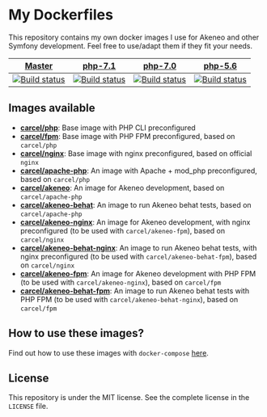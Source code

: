 # My Dockerfiles

This repository contains my own docker images I use for Akeneo and other Symfony development. Feel free to use/adapt them if they fit your needs.

| [Master][Master] | [php-7.1][php-7.1] | [php-7.0][php-7.0] | [php-5.6][php-5.6] |
|:----------------:|:----------:|:----------:|:----------:|
| [![Build status][Master image]][Master] | [![Build status][php-7.1 image]][php-7.1] | [![Build status][php-7.0 image]][php-7.0] | [![Build status][php-5.6 image]][php-5.6] |

  [Master image]: https://travis-ci.org/damien-carcel/Dockerfiles.svg?branch=master
  [Master]: https://travis-ci.org/damien-carcel/Dockerfiles/tree/master
  [php-7.1 image]: https://travis-ci.org/damien-carcel/Dockerfiles.svg?branch=php-7.1
  [php-7.1]: https://travis-ci.org/damien-carcel/Dockerfiles/tree/php-7.1
  [php-7.0 image]: https://travis-ci.org/damien-carcel/Dockerfiles.svg?branch=php-7.0
  [php-7.0]: https://travis-ci.org/damien-carcel/Dockerfiles/tree/php-7.0
  [php-5.6 image]: https://travis-ci.org/damien-carcel/Dockerfiles.svg?branch=php-5.6
  [php-5.6]: https://travis-ci.org/damien-carcel/Dockerfiles/tree/php-5.6

## Images available

- [**carcel/php**](php/README.md): Base image with PHP CLI preconfigured
- [**carcel/fpm**](fpm/README.md): Base image with PHP FPM preconfigured, based on `carcel/php`
- [**carcel/nginx**](nginx/README.md): Base image with nginx preconfigured, based on official `nginx`
- [**carcel/apache-php**](apache-php/README.md): An image with Apache + mod_php preconfigured, based on `carcel/php`
- [**carcel/akeneo**](akeneo/README.md): An image for Akeneo development, based on `carcel/apache-php`
- [**carcel/akeneo-behat**](akeneo-behat/README.md): An image to run Akeneo behat tests, based on `carcel/apache-php`
- [**carcel/akeneo-nginx**](akeneo-nginx/README.md): An image for Akeneo development, with nginx preconfigured (to be used with `carcel/akeneo-fpm`), based on `carcel/nginx`
- [**carcel/akeneo-behat-nginx**](akeneo-behat-nginx/README.md): An image to run Akeneo behat tests, with nginx preconfigured (to be used with `carcel/akeneo-behat-fpm`), based on `carcel/nginx`
- [**carcel/akeneo-fpm**](akeneo-fpm/README.md): An image for Akeneo development with PHP FPM (to be used with `carcel/akeneo-nginx`), based on `carcel/fpm`
- [**carcel/akeneo-behat-fpm**](akeneo-behat-fpm/README.md): An image to run Akeneo behat tests with PHP FPM (to be used with `carcel/akeneo-behat-nginx`), based on `carcel/fpm`

## How to use these images?

Find out how to use these images with `docker-compose` [here](https://github.com/damien-carcel/Dockerfiles/blob/master/COMPOSE.md).

## License

This repository is under the MIT license. See the complete license in the `LICENSE` file.
